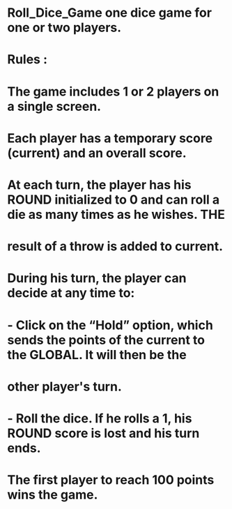 # Roll_Dice_Game one dice game for one or two players.

#  Rules :
# The game includes 1 or 2 players on a single screen.
#  Each player has a temporary score (current) and an overall score.
#  At each turn, the player has his ROUND initialized to 0 and can roll a die as many times as he wishes. THE
#  result of a throw is added to current.
# During his turn, the player can decide at any time to:
#  - Click on the “Hold” option, which sends the points of the current to the GLOBAL. It will then be the
#  other player's turn.
#  - Roll the dice. If he rolls a 1, his ROUND score is lost and his turn ends.
#  The first player to reach 100 points wins the game.